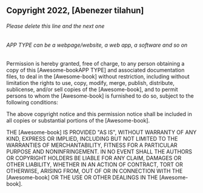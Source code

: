## Copyright 2022, [Abenezer tilahun]

###### Please delete this line and the next one
###### APP TYPE can be a webpage/website, a web app, a software and so on

Permission is hereby granted, free of charge, to any person obtaining a copy of this [Awesome-bookAPP TYPE] and associated documentation files, to deal in the [Awesome-book] without restriction, including without limitation the rights to use, copy, modify, merge, publish, distribute, sublicense, and/or sell copies of the [Awesome-book], and to permit persons to whom the [Awesome-book] is furnished to do so, subject to the following conditions:

The above copyright notice and this permission notice shall be included in all copies or substantial portions of the [Awesome-book].

THE [Awesome-book] IS PROVIDED "AS IS", WITHOUT WARRANTY OF ANY KIND, EXPRESS OR IMPLIED, INCLUDING BUT NOT LIMITED TO THE WARRANTIES OF MERCHANTABILITY, FITNESS FOR A PARTICULAR PURPOSE AND NONINFRINGEMENT. IN NO EVENT SHALL THE AUTHORS OR COPYRIGHT HOLDERS BE LIABLE FOR ANY CLAIM, DAMAGES OR OTHER LIABILITY, WHETHER IN AN ACTION OF CONTRACT, TORT OR OTHERWISE, ARISING FROM, OUT OF OR IN CONNECTION WITH THE [Awesome-book] OR THE USE OR OTHER DEALINGS IN THE [Awesome-book].